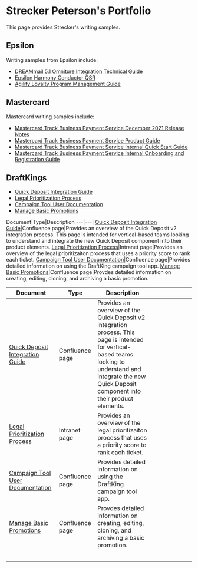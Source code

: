 # Strecker Peterson's Portfolio
This page provides Strecker's writing samples.

## Epsilon
Writing samples from Epsilon include:
- [DREAMmail 5.1 Omniture Integration Technical Guide](https://drive.google.com/file/d/1rOoGg9Y8iw18kJnkE9lIr3HX2ue8ltIV/view?usp=drive_link)
- [Epsilon Harmony Conductor QSR](https://drive.google.com/file/d/1lE85G7AlADmfVj4scFF-LwcPbqfScx8t/view?usp=drive_link)
- [Agility Loyalty Program Management Guide](Epsilon_Harmony_Sample(1).pdf)

## Mastercard
Mastercard writing samples include:
- [Mastercard Track Business Payment Service December 2021 Release Notes](https://drive.google.com/file/d/1leIaEw2d8kPSLeFDDRsMmmZm2V4IxKMX/view?usp=drive_link)
- [Mastercard Track Business Payment Service Product Guide](https://drive.google.com/file/d/1J4TzxCFPlovBMWI6GNmbzGNJJ4jKyb7c/view?usp=drive_link)
- [Mastercard Track Business Payment Service Internal Quick Start Guide](https://drive.google.com/file/d/18YPcAAbP-WgFmJOtxpB0v5wLuwhbA9o6/view?usp=drive_link)
- [Mastercard Track Business Payment Service Internal Onboarding and Registration Guide](https://drive.google.com/file/d/1WUhObpleiAvdGjGr3rkJ5n7GUimstYzQ/view?usp=drive_link)

## DraftKings
- [Quick Deposit Integration Guide](https://drive.google.com/file/d/1Wc_rI_M2pHkvQNHGKdWNbbLQOFDGYQKk/view?usp=drive_link)
- [Legal Prioritization Process](https://drive.google.com/file/d/1ORSnR0mXlJ5QljuQw3P_nsVpk6u3Ckr2/view?usp=drive_link)
- [Campaign Tool User Documentation](https://drive.google.com/file/d/133PMLxrY7iZ1lNaOFifLjtXVd7Q3yZKd/view?usp=drive_link)
- [Manage Basic Promotions](https://drive.google.com/file/d/1BpO-5ltNFwqTpmLnW7S3pLmU41gw-aF1/view?usp=drive_link)

Document|Type|Description
---|---|
[Quick Deposit Integration Guide](https://drive.google.com/file/d/1Wc_rI_M2pHkvQNHGKdWNbbLQOFDGYQKk/view?usp=drive_link)|Confluence page|Provides an overview of the Quick Deposit v2 integration process. This page is intended for
vertical-based teams looking to understand and integrate the new Quick Deposit component into their product elements.
[Legal Prioritization Process](https://drive.google.com/file/d/1ORSnR0mXlJ5QljuQw3P_nsVpk6u3Ckr2/view?usp=drive_link)|Intranet page|Provides an overview of the legal prioritizaiton process that uses a priority score to rank each ticket.
[Campaign Tool User Documentation](https://drive.google.com/file/d/133PMLxrY7iZ1lNaOFifLjtXVd7Q3yZKd/view?usp=drive_link)|Confluence page|Provides detailed information on using the DraftKing campaign tool app.
[Manage Basic Promotions](https://drive.google.com/file/d/1BpO-5ltNFwqTpmLnW7S3pLmU41gw-aF1/view?usp=drive_link)|Confluence page|Provdes detailed information on creating, editing, cloning, and archiving a basic promotion.



| Document                                                                                                                  | Type            | Description                                                                                                                                                                                                       |   |   |   |   |   |   |   |
|---------------------------------------------------------------------------------------------------------------------------|-----------------|-------------------------------------------------------------------------------------------------------------------------------------------------------------------------------------------------------------------|---|---|---|---|---|---|---|
| [Quick Deposit Integration Guide](https://drive.google.com/file/d/1Wc_rI_M2pHkvQNHGKdWNbbLQOFDGYQKk/view?usp=drive_link)  | Confluence page | Provides an overview of the Quick Deposit v2 integration process. This page is intended for vertical-based teams looking to understand and integrate the new Quick Deposit component into their product elements. |   |   |   |   |   |   |   |
| [Legal Prioritization Process](https://drive.google.com/file/d/1ORSnR0mXlJ5QljuQw3P_nsVpk6u3Ckr2/view?usp=drive_link)     | Intranet page   | Provides an overview of the legal prioritizaiton process that uses a priority score to rank each ticket.                                                                                                          |   |   |   |   |   |   |   |
| [Campaign Tool User Documentation](https://drive.google.com/file/d/133PMLxrY7iZ1lNaOFifLjtXVd7Q3yZKd/view?usp=drive_link) | Confluence page | Provides detailed information on using the DraftKing campaign tool app.                                                                                                                                           |   |   |   |   |   |   |   |
| [Manage Basic Promotions](https://drive.google.com/file/d/1BpO-5ltNFwqTpmLnW7S3pLmU41gw-aF1/view?usp=drive_link)          | Confluence page | Provdes detailed information on creating, editing, cloning, and archiving a basic promotion.                                                                                                                      |   |   |   |   |   |   |   |
|                                                                                                                           |                 |                                                                                                                                                                                                                   |   |   |   |   |   |   |   |
|                                                                                                                           |                 |                                                                                                                                                                                                                   |   |   |   |   |   |   |   |
|                                                                                                                           |                 |                                                                                                                                                                                                                   |   |   |   |   |   |   |   |
|                                                                                                                           |                 |                                                                                                                                                                                                                   |   |   |   |   |   |   |   |
|                                                                                                                           |                 |                                                                                                                                                                                                                   |   |   |   |   |   |   |   |

